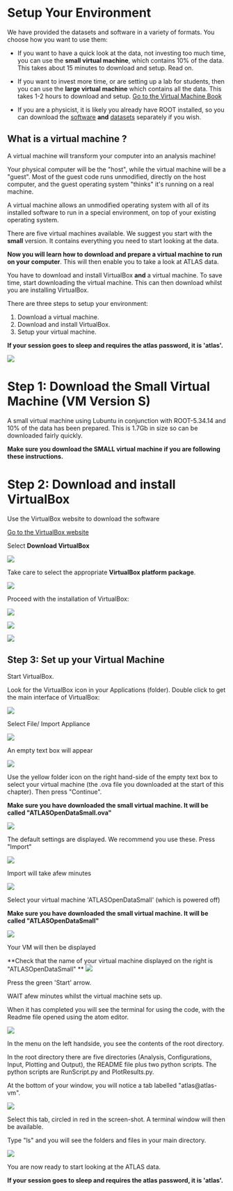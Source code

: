# Setup Your Environment

We have provided the datasets and software in a variety of formats.  You choose how you want to use them:

* If you want to have a quick look at the data, not investing too much time, you can use the **small virtual machine**, which contains 10% of the data.  This takes about 15 minutes to download and setup.  Read on.


* If you want to invest more time, or are setting up a lab for students, then you can use the **large virtual machine** which contains all the data.  This takes 1-2 hours to download and setup.  [Go to the Virtual Machine Book](https://cheatham1.gitbooks.io/atlasdatatools/content)

* If you are a physicist, it is likely you already have ROOT installed, so you can download the [software](http://atlas-opendata.web.cern.ch/atlas-opendata/extendedanalysis/software.php) **and** [datasets](http://atlas-opendata.web.cern.ch/atlas-opendata/extendedanalysis/datasets.php) separately if you wish.


## What is a virtual machine ?

A virtual machine will transform your computer into an analysis machine!

Your physical computer will be the "host", while the virtual machine will be a "guest". Most of the guest code runs unmodified, directly on the host computer, and the guest operating system "thinks" it's running on a real machine.

A virtual machine allows an unmodified operating system with all of its installed software to run in a special environment, on top of your existing operating system. 

There are five virtual machines available.
We suggest you start with the **small** version.  It contains everything you need to start looking at the data.

**Now you will learn how to download and prepare a virtual machine to run on your computer**.  This will then enable you to take a look at ATLAS data. 

You have to download and install VirtualBox **and** a virtual machine.  To save time, start downloading the  virtual machine.  This can then download whilst you are installing VirtualBox.

There are three steps to setup your environment:
1. Download a virtual machine.
2. Download and install VirtualBox.
3. Setup your virtual machine.

**If your session goes to sleep and requires the atlas password, it is 'atlas'.**

![](Pictures/atlasSaver.png)

# Step 1: Download the Small Virtual Machine (VM Version S)

A small virtual machine using Lubuntu in conjunction with ROOT-5.34.14 and 10% of the data has been prepared. This is 1.7Gb in size so can be downloaded fairly quickly. 

**Make sure you download the SMALL virtual machine if you are following these instructions.**

# Step 2: Download and install VirtualBox

Use the VirtualBox website to download the software

<a href="https://www.virtualbox.org/" target="_blank"> Go to the VirtualBox website</a>

Select **Download VirtualBox**
 
![](Pictures/VB5.1.jpg)

Take care to select the appropriate **VirtualBox platform package**.


![](Pictures/DownloadVB.jpg)
 
Proceed with the installation of VirtualBox:

![](Pictures/VBinstall1.png)


![](Pictures/VBinstall2.png)


![](Pictures/VBinstall3.png)




## Step 3: Set up your Virtual Machine

Start VirtualBox.

Look for the VirtualBox icon in your Applications (folder). Double click to get the main interface of VirtualBox:


![](Pictures/VMempty.png)


Select File/ Import Appliance

![](Pictures/VMimportAppliance.png)


An empty text box will appear


![](Pictures/VMimportApplianceSelect.png)



Use the yellow folder icon on the right hand-side of the empty text box to select your virtual machine (the .ova file you downloaded at the start of this chapter).  Then press "Continue".

**Make sure you have downloaded the small virtual machine.  It will be called "ATLASOpenDataSmall.ova"**


![](Pictures/VMselectOVA.png)



The default settings are displayed.  We recommend you use these.  Press "Import"


![](Pictures/VMapplianceSettings.png)



Import will take afew minutes


![](Pictures/VMimporting.png)



Select your virtual machine 'ATLASOpenDataSmall' (which is powered off)

**Make sure you have downloaded the small virtual machine.  It will be called "ATLASOpenDataSmall"**

![](Pictures/VMpoweredOff.png)


Your VM will then be displayed

**Check that the name of your virtual machine displayed on the right is "ATLASOpenDataSmall"
**
![](Pictures/VMATLASopenDataSmall.png)


Press the green 'Start' arrow.


WAIT afew minutes whilst the virtual machine sets up.  

When it has completed you will see 
the terminal for using the code, with the Readme file opened using the atom editor.

![](Pictures/VMrunningREADME.png)

In the menu on the left handside, you see the contents of the root directory.

In the root directory there are five directories (Analysis, Configurations, Input, Plotting and Output), the README file plus two python scripts. The python scripts are RunScript.py and PlotResults.py. 


At the bottom of your window, you will notice a tab labelled "atlas@atlas-vm".

![](Pictures/VM-atlas.png)

Select this tab, circled in red in the screen-shot.  A terminal window will then be available. 

Type "ls" and you will see the folders and files in your main directory.

![](Pictures/VMterminalWindow.png)


You are now ready to start looking at the ATLAS data.

**If your session goes to sleep and requires the atlas password, it is 'atlas'.** 



